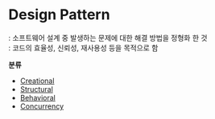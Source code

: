 # Design Pattern
: 소프트웨어 설계 중 발생하는 문제에 대한 해결 방법을 정형화 한 것     
: 코드의 효율성, 신뢰성, 재사용성 등을 목적으로 함   


**분류**  
- [Creational](./creational/)
- [Structural](./structural/)
- [Behavioral](./behavioral/)
- [Concurrency](./concurrency/)
